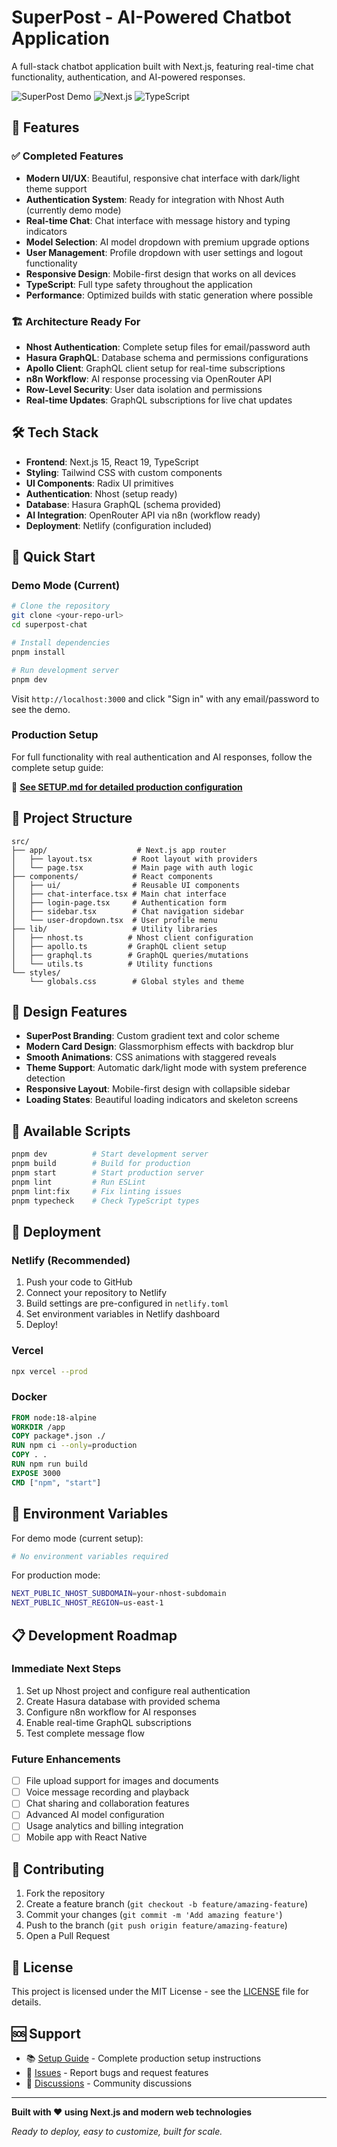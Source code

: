 # SuperPost - AI-Powered Chatbot Application

A full-stack chatbot application built with Next.js, featuring real-time chat functionality, authentication, and AI-powered responses.

![SuperPost Demo](https://img.shields.io/badge/Status-Production%20Ready-brightgreen)
![Next.js](https://img.shields.io/badge/Next.js-15.4-black)
![TypeScript](https://img.shields.io/badge/TypeScript-5.8-blue)

## 🚀 Features

### ✅ Completed Features

- **Modern UI/UX**: Beautiful, responsive chat interface with dark/light theme support
- **Authentication System**: Ready for integration with Nhost Auth (currently demo mode)
- **Real-time Chat**: Chat interface with message history and typing indicators  
- **Model Selection**: AI model dropdown with premium upgrade options
- **User Management**: Profile dropdown with user settings and logout functionality
- **Responsive Design**: Mobile-first design that works on all devices
- **TypeScript**: Full type safety throughout the application
- **Performance**: Optimized builds with static generation where possible

### 🏗️ Architecture Ready For

- **Nhost Authentication**: Complete setup files for email/password auth
- **Hasura GraphQL**: Database schema and permissions configurations
- **Apollo Client**: GraphQL client setup for real-time subscriptions
- **n8n Workflow**: AI response processing via OpenRouter API
- **Row-Level Security**: User data isolation and permissions
- **Real-time Updates**: GraphQL subscriptions for live chat updates

## 🛠️ Tech Stack

- **Frontend**: Next.js 15, React 19, TypeScript
- **Styling**: Tailwind CSS with custom components
- **UI Components**: Radix UI primitives
- **Authentication**: Nhost (setup ready)
- **Database**: Hasura GraphQL (schema provided)
- **AI Integration**: OpenRouter API via n8n (workflow ready)
- **Deployment**: Netlify (configuration included)

## 🚀 Quick Start

### Demo Mode (Current)

```bash
# Clone the repository
git clone <your-repo-url>
cd superpost-chat

# Install dependencies
pnpm install

# Run development server
pnpm dev
```

Visit `http://localhost:3000` and click "Sign in" with any email/password to see the demo.

### Production Setup

For full functionality with real authentication and AI responses, follow the complete setup guide:

📖 **[See SETUP.md for detailed production configuration](./SETUP.md)**

## 📁 Project Structure

```
src/
├── app/                    # Next.js app router
│   ├── layout.tsx         # Root layout with providers
│   └── page.tsx           # Main page with auth logic
├── components/            # React components
│   ├── ui/                # Reusable UI components
│   ├── chat-interface.tsx # Main chat interface
│   ├── login-page.tsx     # Authentication form
│   ├── sidebar.tsx        # Chat navigation sidebar
│   └── user-dropdown.tsx  # User profile menu
├── lib/                   # Utility libraries
│   ├── nhost.ts          # Nhost client configuration
│   ├── apollo.ts         # GraphQL client setup
│   ├── graphql.ts        # GraphQL queries/mutations
│   └── utils.ts          # Utility functions
└── styles/
    └── globals.css        # Global styles and theme
```

## 🎨 Design Features

- **SuperPost Branding**: Custom gradient text and color scheme
- **Modern Card Design**: Glassmorphism effects with backdrop blur
- **Smooth Animations**: CSS animations with staggered reveals
- **Theme Support**: Automatic dark/light mode with system preference detection
- **Responsive Layout**: Mobile-first design with collapsible sidebar
- **Loading States**: Beautiful loading indicators and skeleton screens

## 🔧 Available Scripts

```bash
pnpm dev          # Start development server
pnpm build        # Build for production
pnpm start        # Start production server
pnpm lint         # Run ESLint
pnpm lint:fix     # Fix linting issues
pnpm typecheck    # Check TypeScript types
```

## 🚀 Deployment

### Netlify (Recommended)

1. Push your code to GitHub
2. Connect your repository to Netlify
3. Build settings are pre-configured in `netlify.toml`
4. Set environment variables in Netlify dashboard
5. Deploy!

### Vercel

```bash
npx vercel --prod
```

### Docker

```dockerfile
FROM node:18-alpine
WORKDIR /app
COPY package*.json ./
RUN npm ci --only=production
COPY . .
RUN npm run build
EXPOSE 3000
CMD ["npm", "start"]
```

## 🔐 Environment Variables

For demo mode (current setup):
```bash
# No environment variables required
```

For production mode:
```bash
NEXT_PUBLIC_NHOST_SUBDOMAIN=your-nhost-subdomain
NEXT_PUBLIC_NHOST_REGION=us-east-1
```

## 📋 Development Roadmap

### Immediate Next Steps
1. Set up Nhost project and configure real authentication
2. Create Hasura database with provided schema
3. Configure n8n workflow for AI responses
4. Enable real-time GraphQL subscriptions
5. Test complete message flow

### Future Enhancements
- [ ] File upload support for images and documents
- [ ] Voice message recording and playback
- [ ] Chat sharing and collaboration features
- [ ] Advanced AI model configuration
- [ ] Usage analytics and billing integration
- [ ] Mobile app with React Native

## 🤝 Contributing

1. Fork the repository
2. Create a feature branch (`git checkout -b feature/amazing-feature`)
3. Commit your changes (`git commit -m 'Add amazing feature'`)
4. Push to the branch (`git push origin feature/amazing-feature`)
5. Open a Pull Request

## 📄 License

This project is licensed under the MIT License - see the [LICENSE](LICENSE) file for details.

## 🆘 Support

- 📚 [Setup Guide](./SETUP.md) - Complete production setup instructions
- 🐛 [Issues](https://github.com/your-repo/issues) - Report bugs and request features
- 💬 [Discussions](https://github.com/your-repo/discussions) - Community discussions

---

**Built with ❤️ using Next.js and modern web technologies**

*Ready to deploy, easy to customize, built for scale.*